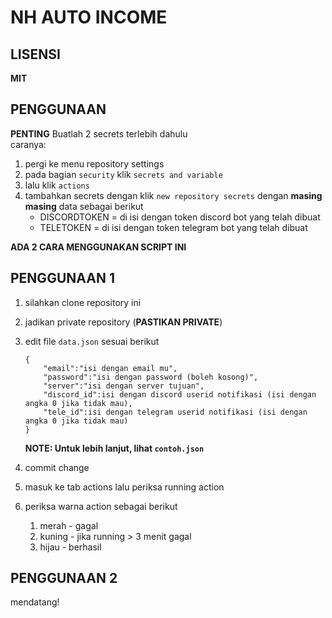 # NH AUTO INCOME

## LISENSI

**MIT**

## PENGGUNAAN

**PENTING**
Buatlah 2 secrets terlebih dahulu  
caranya:

1. pergi ke menu repository settings
2. pada bagian `security` klik `secrets and variable`
3. lalu klik `actions`
4. tambahkan secrets dengan klik `new repository secrets` dengan **masing masing** data sebagai berikut
    - DISCORDTOKEN = di isi dengan token discord bot yang telah dibuat
    - TELETOKEN = di isi dengan token telegram bot yang telah dibuat

**ADA 2 CARA MENGGUNAKAN SCRIPT INI**

## PENGGUNAAN 1

1. silahkan clone repository ini
2. jadikan private repository (**PASTIKAN PRIVATE**)
3. edit file `data.json` sesuai berikut

    ```
    {
        "email":"isi dengan email mu",
        "password":"isi dengan password (boleh kosong)",
        "server":"isi dengan server tujuan",
        "discord_id":isi dengan discord userid notifikasi (isi dengan angka 0 jika tidak mau),
        "tele_id":isi dengan telegram userid notifikasi (isi dengan angka 0 jika tidak mau)
    }
    ```

    **NOTE: Untuk lebih lanjut, lihat `contoh.json`**

4. commit change
5. masuk ke tab actions lalu periksa running action
6. periksa warna action sebagai berikut
    1. merah - gagal
    2. kuning - jika running > 3 menit gagal
    3. hijau - berhasil

## PENGGUNAAN 2

mendatang!
